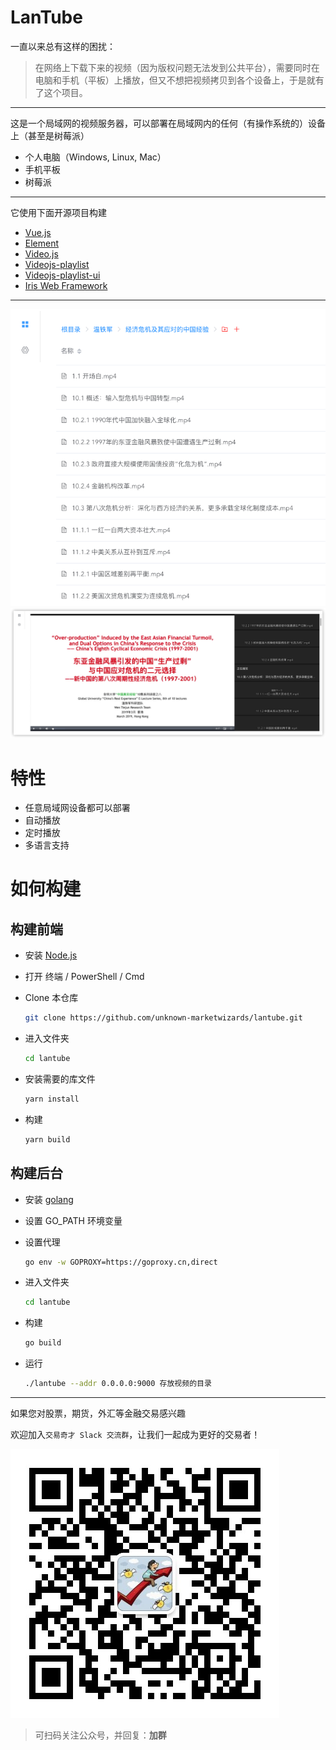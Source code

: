 # LanTube

一直以来总有这样的困扰：

> 在网络上下载下来的视频（因为版权问题无法发到公共平台），需要同时在电脑和手机（平板）上播放，但又不想把视频拷贝到各个设备上，于是就有了这个项目。

---

这是一个局域网的视频服务器，可以部署在局域网内的任何（有操作系统的）设备上（甚至是树莓派）

* 个人电脑（Windows, Linux, Mac）
* 手机平板
* 树莓派

---

它使用下面开源项目构建

* [Vue.js](https://vuejs.org)
* [Element](https://element.eleme.cn) 
* [Video.js](https://github.com/videojs/video.js)  
* [Videojs-playlist](https://github.com/brightcove/videojs-playlist)
* [Videojs-playlist-ui](https://github.com/brightcove/videojs-playlist-ui)
* [Iris Web Framework](https://github.com/kataras/iris)

---
![](images/screenshot1.zh.png)
![](images/screenshot2.zh.png)

# 特性

* 任意局域网设备都可以部署
* 自动播放
* 定时播放
* 多语言支持

# 如何构建

## 构建前端

* 安装 [Node.js](https://nodejs.org)

* 打开 终端 / PowerShell / Cmd

* Clone 本仓库

  ```bash
  git clone https://github.com/unknown-marketwizards/lantube.git
  ```

* 进入文件夹

  ```bash
  cd lantube
  ```

* 安装需要的库文件

  ```bash
  yarn install
  ```

* 构建

  ```bash
  yarn build
  ```

## 构建后台

* 安装 [golang](https://golang.google.cn)

* 设置 GO_PATH 环境变量

* 设置代理

  ```bash
  go env -w GOPROXY=https://goproxy.cn,direct
  ```

* 进入文件夹

  ```bash
  cd lantube
  ```
  
* 构建

  ```bash
  go build
  ```
  
* 运行

  ```bash
  ./lantube --addr 0.0.0.0:9000 存放视频的目录
  ```
---
如果您对股票，期货，外汇等金融交易感兴趣

欢迎加入`交易奇才 Slack 交流群`，让我们一起成为更好的交易者！

![](images/qrcode.jpeg)

> 可扫码关注公众号，并回复：**加群**